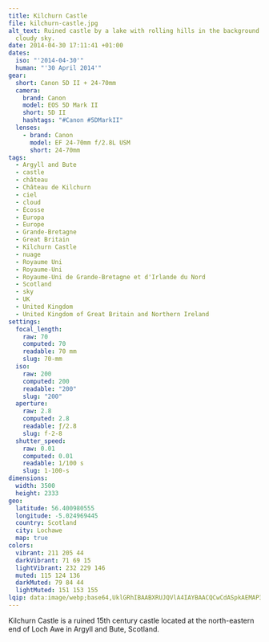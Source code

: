 ```yaml
---
title: Kilchurn Castle
file: kilchurn-castle.jpg
alt_text: Ruined castle by a lake with rolling hills in the background under a
  cloudy sky.
date: 2014-04-30 17:11:41 +01:00
dates:
  iso: "'2014-04-30'"
  human: "'30 April 2014'"
gear:
  short: Canon 5D II + 24-70mm
  camera:
    brand: Canon
    model: EOS 5D Mark II
    short: 5D II
    hashtags: "#Canon #5DMarkII"
  lenses:
    - brand: Canon
      model: EF 24-70mm f/2.8L USM
      short: 24-70mm
tags:
  - Argyll and Bute
  - castle
  - château
  - Château de Kilchurn
  - ciel
  - cloud
  - Écosse
  - Europa
  - Europe
  - Grande-Bretagne
  - Great Britain
  - Kilchurn Castle
  - nuage
  - Royaume Uni
  - Royaume-Uni
  - Royaume-Uni de Grande-Bretagne et d'Irlande du Nord
  - Scotland
  - sky
  - UK
  - United Kingdom
  - United Kingdom of Great Britain and Northern Ireland
settings:
  focal_length:
    raw: 70
    computed: 70
    readable: 70 mm
    slug: 70-mm
  iso:
    raw: 200
    computed: 200
    readable: "200"
    slug: "200"
  aperture:
    raw: 2.8
    computed: 2.8
    readable: ƒ/2.8
    slug: f-2-8
  shutter_speed:
    raw: 0.01
    computed: 0.01
    readable: 1/100 s
    slug: 1-100-s
dimensions:
  width: 3500
  height: 2333
geo:
  latitude: 56.400980555
  longitude: -5.024969445
  country: Scotland
  city: Lochawe
  map: true
colors:
  vibrant: 211 205 44
  darkVibrant: 71 69 15
  lightVibrant: 232 229 146
  muted: 115 124 136
  darkMuted: 79 84 44
  lightMuted: 151 153 155
lqip: data:image/webp;base64,UklGRhIBAABXRUJQVlA4IAYBAACQCwCdASpkAEMAP3GmxFs0v7CrL5PM4/AuCWcA0FngAf6xJlnNPciGnD6eYJuGp5ukM/BTqiQul00jFHHb3tisfhECag0QOwk5dF0Wyz6zFE127nXxheZhfh7XlzYNb2tfz8ksAAD+6M/fgCzKM4cRclgcxBg9k4L6fOI6gLHoj1mKwawrx1MjAcsP9dH6sIrfTS1ZpALFd8rgMmBzSzDFdMI6lCaEI14uPzKWKyWDuTOF3SFCOLKz4vUyLxiaQY5LM066s/8CmCOERSRme/mPQxe0YyNgJRyeAq31cyJUCXeJH9x4A+mw2F2VKn5v9EKqrri+DM4rrl7mvInmvJOCHAjQwAAA
---
```


Kilchurn Castle is a ruined 15th century castle located at the north-eastern end of Loch Awe in Argyll and Bute, Scotland.

